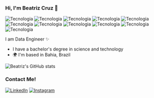 ### Hi, I'm Beatriz Cruz 👋

![Tecnologia]( 	https://img.shields.io/badge/Python-3776AB?style=for-the-badge&logo=python&logoColor=white)
![Tecnologia](https://img.shields.io/badge/Flask-000000?style=for-the-badge&logo=flask&logoColor=white)
![Tecnologia]( 	https://img.shields.io/badge/PostgreSQL-316192?style=for-the-badge&logo=postgresql&logoColor=white)
![Tecnologia](https://img.shields.io/badge/MongoDB-4EA94B?style=for-the-badge&logo=mongodb&logoColor=white)
![Tecnologia]( 	https://img.shields.io/badge/Microsoft_Azure-0089D6?style=for-the-badge&logo=microsoft-azure&logoColor=white)
![Tecnologia]( 	https://img.shields.io/badge/Microsoft_SQL_Server-CC2927?style=for-the-badge&logo=microsoft-sql-server&logoColor=white)
![Tecnologia](https://img.shields.io/badge/json%20web%20tokens-323330?style=for-the-badge&logo=json-web-tokens&logoColor=pink)
![Tecnologia]( 	https://img.shields.io/badge/HTML-239120?style=for-the-badge&logo=html5&logoColor=white)
![Tecnologia]( 	https://img.shields.io/badge/CSS-239120?&style=for-the-badge&logo=css3&logoColor=white)
![Tecnologia](https://img.shields.io/badge/JavaScript-323330?style=for-the-badge&logo=javascript&logoColor=F7DF1E)
![Tecnologia](https://img.shields.io/badge/C%23-239120?style=for-the-badge&logo=c-sharp&logoColor=white)

I am Data Engineer ✨
* I have a bachelor's degree in science and technology
* 🌍  I'm based in Bahia, Brazil

![Beatriz's GitHub stats](https://github-readme-stats.vercel.app/api?username=Beatrizdacruz&show_icons=true&theme=radical)
  ### Contact Me!
  [![LinkedIn](https://img.shields.io/badge/LinkedIn-0077B5?style=for-the-badge&logo=linkedin&logoColor=white)](https://www.linkedin.com/in/beatriz-de-santana-da-cruz/)
  [![Instagram]( 	https://img.shields.io/badge/Instagram-E4405F?style=for-the-badge&logo=instagram&logoColor=white)](https://www.instagram.com/imbeatrizcruz/)





<!--
**Beatrizdacruz/Beatrizdacruz** is a ✨ _special_ ✨ repository because its `README.md` (this file) appears on your GitHub profile.

Here are some ideas to get you started:

- 🔭 I’m currently working on ...
- 🌱 I’m currently learning ...
- 👯 I’m looking to collaborate on ...
- 🤔 I’m looking for help with ...
- 💬 Ask me about ...
- 📫 How to reach me: ...
- 😄 Pronouns: ...
- ⚡ Fun fact: ...
-->
